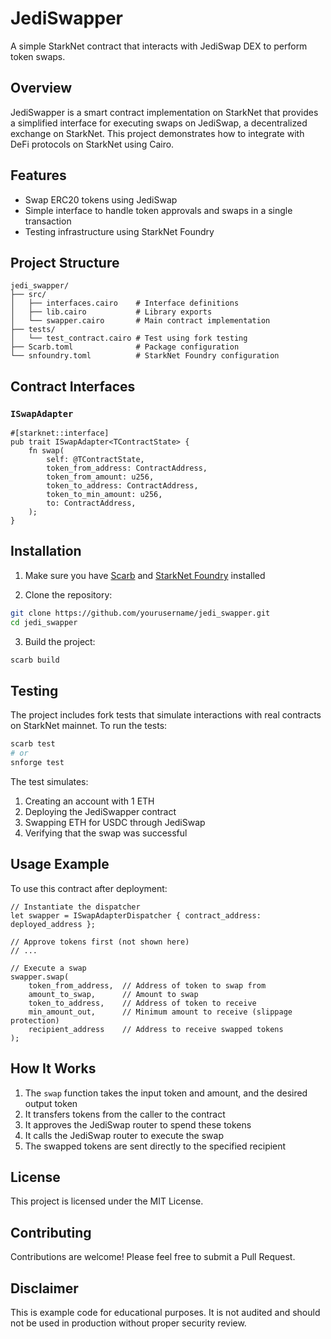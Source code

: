 # JediSwapper

A simple StarkNet contract that interacts with JediSwap DEX to perform token swaps.

## Overview

JediSwapper is a smart contract implementation on StarkNet that provides a simplified interface for executing swaps on JediSwap, a decentralized exchange on StarkNet. This project demonstrates how to integrate with DeFi protocols on StarkNet using Cairo.

## Features

- Swap ERC20 tokens using JediSwap
- Simple interface to handle token approvals and swaps in a single transaction
- Testing infrastructure using StarkNet Foundry

## Project Structure

```
jedi_swapper/
├── src/
│   ├── interfaces.cairo    # Interface definitions
│   ├── lib.cairo           # Library exports
│   └── swapper.cairo       # Main contract implementation
├── tests/
│   └── test_contract.cairo # Test using fork testing
├── Scarb.toml              # Package configuration
└── snfoundry.toml          # StarkNet Foundry configuration
```

## Contract Interfaces

### `ISwapAdapter`

```cairo
#[starknet::interface]
pub trait ISwapAdapter<TContractState> {
    fn swap(
        self: @TContractState,
        token_from_address: ContractAddress,
        token_from_amount: u256,
        token_to_address: ContractAddress,
        token_to_min_amount: u256,
        to: ContractAddress,
    );
}
```

## Installation

1. Make sure you have [Scarb](https://docs.swmansion.com/scarb/) and [StarkNet Foundry](https://foundry-rs.github.io/starknet-foundry/) installed

2. Clone the repository:
```bash
git clone https://github.com/yourusername/jedi_swapper.git
cd jedi_swapper
```

3. Build the project:
```bash
scarb build
```

## Testing

The project includes fork tests that simulate interactions with real contracts on StarkNet mainnet. To run the tests:

```bash
scarb test
# or
snforge test
```

The test simulates:
1. Creating an account with 1 ETH
2. Deploying the JediSwapper contract
3. Swapping ETH for USDC through JediSwap
4. Verifying that the swap was successful

## Usage Example

To use this contract after deployment:

```cairo
// Instantiate the dispatcher
let swapper = ISwapAdapterDispatcher { contract_address: deployed_address };

// Approve tokens first (not shown here)
// ...

// Execute a swap
swapper.swap(
    token_from_address,  // Address of token to swap from
    amount_to_swap,      // Amount to swap
    token_to_address,    // Address of token to receive
    min_amount_out,      // Minimum amount to receive (slippage protection)
    recipient_address    // Address to receive swapped tokens
);
```

## How It Works

1. The `swap` function takes the input token and amount, and the desired output token
2. It transfers tokens from the caller to the contract
3. It approves the JediSwap router to spend these tokens
4. It calls the JediSwap router to execute the swap
5. The swapped tokens are sent directly to the specified recipient

## License

This project is licensed under the MIT License.

## Contributing

Contributions are welcome! Please feel free to submit a Pull Request.

## Disclaimer

This is example code for educational purposes. It is not audited and should not be used in production without proper security review.
